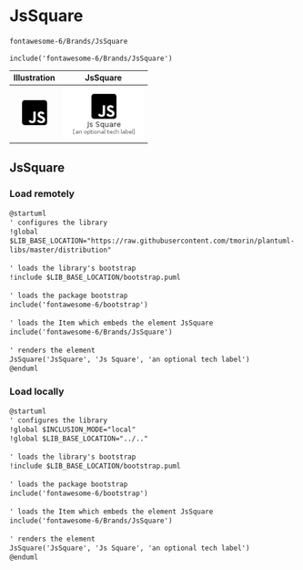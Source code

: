 # JsSquare


```text
fontawesome-6/Brands/JsSquare
```

```text
include('fontawesome-6/Brands/JsSquare')
```



| Illustration | JsSquare |
| :---: | :---: |
| ![illustration for Illustration](../../fontawesome-6/Brands/JsSquare.png) | ![illustration for JsSquare](../../fontawesome-6/Brands/JsSquare.Local.png) |




## JsSquare

### Load remotely
```plantuml
@startuml
' configures the library
!global $LIB_BASE_LOCATION="https://raw.githubusercontent.com/tmorin/plantuml-libs/master/distribution"

' loads the library's bootstrap
!include $LIB_BASE_LOCATION/bootstrap.puml

' loads the package bootstrap
include('fontawesome-6/bootstrap')

' loads the Item which embeds the element JsSquare
include('fontawesome-6/Brands/JsSquare')

' renders the element
JsSquare('JsSquare', 'Js Square', 'an optional tech label')
@enduml
```

### Load locally
```plantuml
@startuml
' configures the library
!global $INCLUSION_MODE="local"
!global $LIB_BASE_LOCATION="../.."

' loads the library's bootstrap
!include $LIB_BASE_LOCATION/bootstrap.puml

' loads the package bootstrap
include('fontawesome-6/bootstrap')

' loads the Item which embeds the element JsSquare
include('fontawesome-6/Brands/JsSquare')

' renders the element
JsSquare('JsSquare', 'Js Square', 'an optional tech label')
@enduml
```

